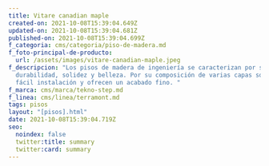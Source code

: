 ```yaml
---
title: Vitare canadian maple
created-on: 2021-10-08T15:39:04.649Z
updated-on: 2021-10-08T15:39:04.681Z
published-on: 2021-10-08T15:39:04.699Z
f_categoria: cms/categoria/piso-de-madera.md
f_foto-principal-de-producto:
  url: /assets/images/vitare-canadian-maple.jpeg
f_descripcion: "Los pisos de madera de ingeniería se caracterizan por su
  durabilidad, solidez y belleza. Por su composición de varias capas son de
  fácil instalación y ofrecen un acabado fino. "
f_marca: cms/marca/tekno-step.md
f_linea: cms/linea/terramont.md
tags: pisos
layout: "[pisos].html"
date: 2021-10-08T15:39:04.719Z
seo:
  noindex: false
  twitter:title: summary
  twitter:card: summary
---
```


